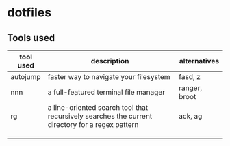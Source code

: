 # dotfiles

## Tools used
| tool used | description                                                                                     | alternatives  |
|-----------|-------------------------------------------------------------------------------------------------|---------------|
| autojump  | faster way to navigate your filesystem                                                          | fasd, z       |
| nnn       | a full-featured terminal file manager                                                           | ranger, broot |
| rg        | a line-oriented search tool that recursively searches the current directory for a regex pattern | ack, ag       |
|           |                                                                                                 |               |
|           |                                                                                                 |               |
|           |                                                                                                 |               |
